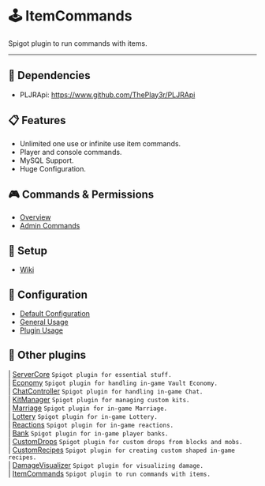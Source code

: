 # 🕹 ItemCommands
Spigot plugin to run commands with items.

----

## 🔧 Dependencies
- PLJRApi: https://www.github.com/ThePlay3r/PLJRApi

## 📋 Features
- Unlimited one use or infinite use item commands.
- Player and console commands.
- MySQL Support.
- Huge Configuration.

## 🎮 Commands & Permissions
- [Overview](https://github.com/ThePlay3r/ItemCommands/wiki/Commands-And-Permissions#overview)
- [Admin Commands](https://github.com/ThePlay3r/ItemCommands/wiki/Commands-And-Permissions#admin-commands)

## 🔎 Setup
- [Wiki](https://github.com/ThePlay3r/ItemCommands/wiki)

## 📁 Configuration
- [Default Configuration](https://github.com/ThePlay3r/ItemCommands/blob/master/src/main/resources/config.yml)
- [General Usage](https://github.com/ThePlay3r/PLJRApi/wiki#configuration)
- [Plugin Usage](https://github.com/ThePlay3r/ItemCommands/wiki/Configuration-Usage)

## 📌 Other plugins
| [ServerCore](https://github.com/ThePlay3r/ServerCore) `Spigot plugin for essential stuff.` <br>
| [Economy](https://github.com/ThePlay3r/Economy) `Spigot plugin for handling in-game Vault Economy.` <br>
| [ChatController](https://github.com/ThePlay3r/ChatController) `Spigot plugin for handling in-game Chat.` <br>
| [KitManager](https://github.com/ThePlay3r/KitManager) `Spigot plugin for managing custom kits.` <br>
| [Marriage](https://github.com/ThePlay3r/Marriage) `Spigot plugin for in-game Marriage.` <br>
| [Lottery](https://github.com/ThePlay3r/Lottery) `Spigot plugin for in-game Lottery.` <br>
| [Reactions](https://github.com/ThePlay3r/Reactions) `Spigot plugin for in-game reactions.` <br>
| [Bank](https://github.com/ThePlay3r/Bank) `Spigot plugin for in-game player banks.` <br>
| [CustomDrops](https://github.com/ThePlay3r/CustomDrops) `Spigot plugin for custom drops from blocks and mobs.` <br>
| [CustomRecipes](https://github.com/ThePlay3r/CustomRecipes) `Spigot plugin for creating custom shaped in-game recipes.` <br>
| [DamageVisualizer](https://github.com/ThePlay3r/DamageVisualizer) `Spigot plugin for visualizing damage.` <br>
| [ItemCommands](https://github.com/ThePlay3r/ItemCommands) `Spigot plugin to run commands with items.` <br>
